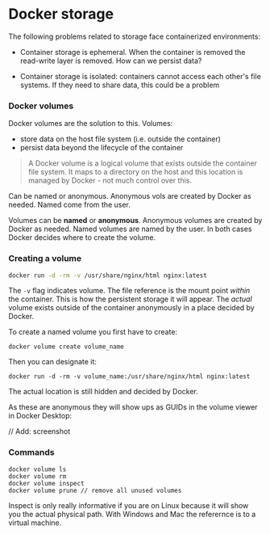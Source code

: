 # Docker storage

The following problems related to storage face containerized environments:

- Container storage is ephemeral. When the container is removed the read-write
  layer is removed. How can we persist data?

- Container storage is isolated: containers cannot access each other's file
  systems. If they need to share data, this could be a problem

### Docker volumes

Docker volumes are the solution to this. Volumes:

- store data on the host file system (i.e. outside the container)
- persist data beyond the lifecycle of the container

> A Docker volume is a logical volume that exists outside the container file
> system. It maps to a directory on the host and this location is managed by
> Docker - not much control over this.

Can be named or anonymous. Anonymous vols are created by Docker as needed. Named
come from the user.

Volumes can be **named** or **anonymous**. Anonymous volumes are created by
Docker as needed. Named volumes are named by the user. In both cases Docker
decides where to create the volume.

### Creating a volume

```sh
docker run -d -rm -v /usr/share/nginx/html nginx:latest
```

The `-v` flag indicates volume. The file reference is the mount point _within_
the container. This is how the persistent storage it will appear. The _actual_
volume exists outside of the container anonymously in a place decided by Docker.

To create a named volume you first have to create:

```
docker volume create volume_name
```

Then you can designate it:

```
docker run -d -rm -v volume_name:/usr/share/nginx/html nginx:latest
```

The actual location is still hidden and decided by Docker.

As these are anonymous they will show ups as GUIDs in the volume viewer in
Docker Desktop:

// Add: screenshot

### Commands

```
docker volume ls
docker volume rm
docker volume inspect
docker volume prune // remove all unused volumes
```

Inspect is only really informative if you are on Linux because it will show you
the actual physical path. With Windows and Mac the referernce is to a virtual
machine.
